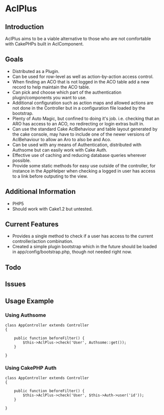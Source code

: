 # AclPlus

## Introduction
AclPlus aims to be a viable alternative to those who are not comfortable with
CakePHPs built in AclComponent.

## Goals
 * Distributed as a Plugin.
 * Can be used for row-level as well as action-by-action access control.
 * When finding an ACO that is not logged in the ACO table add a new record to help
   maintain the ACO table.
 * Can pick and choose which part of the authentication plugin/components you want to use.
 * Additional configuration such as action maps and allowed actions are not done in
   the Controller but in a configuration file loaded by the bootstrap.
 * Plenty of Auto Magic, but confined to doing it's job. i.e. checking that an ARO
   has access to an ACO, no redirecting or login extras built in.
 * Can use the standard Cake AclBehaviour and table layout generated by the cake console, may
   have to include one of the newer versions of AclBehaviour to allow an Aro to also be
   and Aco.
 * Can be used with any means of Authentication, distributed with Authsome but can easily work
   with Cake Auth.
 * Effective use of caching and reducing database queries wherever possible.
 * Provide some static methods for easy use outside of the controller, for instance
   in the AppHelper when checking a logged in user has access to a link before outputing
   to the view.

## Additional Information
 * PHP5
 * Should work with Cake1.2 but untested.

## Current Features
 * Provides a single method to check if a user has access to the current controller/action combination.
 * Created a simple plugin bootstrap which in the future should be loaded in app/config/bootstrap.php,
   though not needed right now.

## Todo

## Issues

## Usage Example

### Using Authsome

    class AppController extends Controller
    {
    
        public function beforeFilter() {
            $this->AclPlus->check('User', Authsome::get());
        }
    
    }

### Using CakePHP Auth

    class AppController extends Controller
    {
    
        public function beforeFilter() {
            $this->AclPlus->check('User', $this->Auth->user('id'));
        }

    }